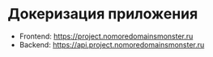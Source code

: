 # Докеризация приложения

- Frontend: https://project.nomoredomainsmonster.ru
- Backend: https://api.project.nomoredomainsmonster.ru